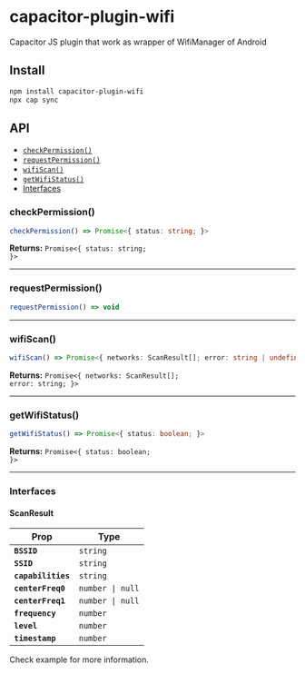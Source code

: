 # capacitor-plugin-wifi

Capacitor JS plugin that work as wrapper of WifiManager of Android

## Install

```bash
npm install capacitor-plugin-wifi
npx cap sync
```

## API

<docgen-index>

* [`checkPermission()`](#checkpermission)
* [`requestPermission()`](#requestpermission)
* [`wifiScan()`](#wifiscan)
* [`getWifiStatus()`](#getwifistatus)
* [Interfaces](#interfaces)

</docgen-index>

<docgen-api>
<!--Update the source file JSDoc comments and rerun docgen to update the docs below-->

### checkPermission()

```typescript
checkPermission() => Promise<{ status: string; }>
```

**Returns:** <code>Promise&lt;{ status: string; }&gt;</code>

--------------------


### requestPermission()

```typescript
requestPermission() => void
```

--------------------


### wifiScan()

```typescript
wifiScan() => Promise<{ networks: ScanResult[]; error: string | undefined; }>
```

**Returns:** <code>Promise&lt;{ networks: ScanResult[]; error: string; }&gt;</code>

--------------------


### getWifiStatus()

```typescript
getWifiStatus() => Promise<{ status: boolean; }>
```

**Returns:** <code>Promise&lt;{ status: boolean; }&gt;</code>

--------------------


### Interfaces


#### ScanResult

| Prop               | Type                        |
| ------------------ | --------------------------- |
| **`BSSID`**        | <code>string</code>         |
| **`SSID`**         | <code>string</code>         |
| **`capabilities`** | <code>string</code>         |
| **`centerFreq0`**  | <code>number \| null</code> |
| **`centerFreq1`**  | <code>number \| null</code> |
| **`frequency`**    | <code>number</code>         |
| **`level`**        | <code>number</code>         |
| **`timestamp`**    | <code>number</code>         |

</docgen-api>

Check example for more information.